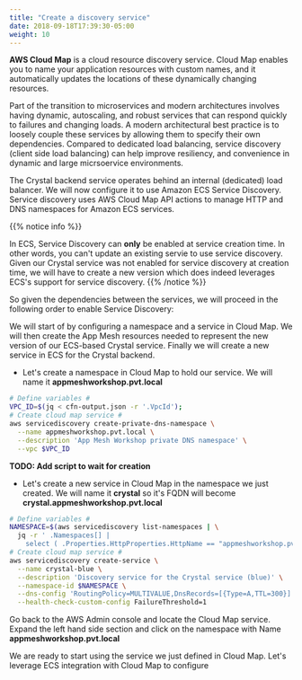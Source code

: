 ```yaml
---
title: "Create a discovery service"
date: 2018-09-18T17:39:30-05:00
weight: 10
---
```


**AWS Cloud Map** is a cloud resource discovery service. Cloud Map enables you to name your application resources with custom names, and it automatically updates the locations of these dynamically changing resources.

Part of the transition to microservices and modern architectures involves having dynamic, autoscaling, and robust services that can respond quickly to failures and changing loads. A modern architectural best practice is to loosely couple these services by allowing them to specify their own dependencies. Compared to dedicated load balancing, service discovery (client side load balancing) can help improve resiliency, and convenience in dynamic and large micrsoervice environments.

The Crystal backend service operates behind an internal (dedicated) load balancer. We will now configure it to use Amazon ECS Service Discovery. Service discovery uses AWS Cloud Map API actions to manage HTTP and DNS namespaces for Amazon ECS services.

{{% notice info %}}

In ECS, Service Discovery can **only** be enabled at service creation time. In other words, you can't update an existing servie to use service discovery. Given our Crystal service was not enabled for service discovery at creation time, we will have to create a new version which does indeed leverages ECS's support for service discovery.
{{% /notice  %}}

So given the dependencies between the services, we will proceed in the following order to enable Service Discovery:

We will start of by configuring a namespace and a service in Cloud Map. 
We will then create the App Mesh resources needed to represent the new version of our ECS-based Crystal service. 
Finally we will create a new service in ECS for the Crystal backend.

* Let's create a namespace in Cloud Map to hold our service. We will name it **appmeshworkshop.pvt.local**  

```bash
# Define variables #
VPC_ID=$(jq < cfn-output.json -r '.VpcId');
# Create cloud map service #
aws servicediscovery create-private-dns-namespace \
  --name appmeshworkshop.pvt.local \
  --description 'App Mesh Workshop private DNS namespace' \
  --vpc $VPC_ID
```

**TODO: Add script to wait for creation**

* Let's create a new service in Cloud Map in the namespace we just created. We will name it **crystal** so it's FQDN will become **crystal.appmeshworkshop.pvt.local**

```bash
# Define variables #
NAMESPACE=$(aws servicediscovery list-namespaces | \
  jq -r ' .Namespaces[] | 
    select ( .Properties.HttpProperties.HttpName == "appmeshworkshop.pvt.local" ) | .Id ');
# Create cloud map service #
aws servicediscovery create-service \
  --name crystal-blue \
  --description 'Discovery service for the Crystal service (blue)' \
  --namespace-id $NAMESPACE \
  --dns-config 'RoutingPolicy=MULTIVALUE,DnsRecords=[{Type=A,TTL=300}]' \
  --health-check-custom-config FailureThreshold=1
```

Go back to the AWS Admin console and locate the Cloud Map service. Expand the left hand side section and click on the namespace with Name  **appmeshworkshop.pvt.local**

We are ready to start using the service we just defined in Cloud Map. Let's leverage ECS integration with Cloud Map to configure